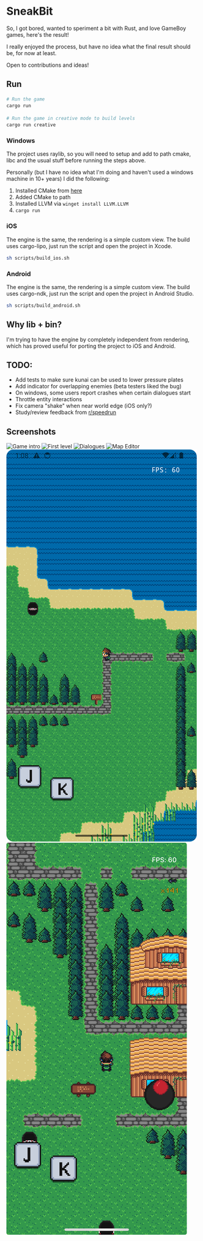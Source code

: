 # SneakBit

So, I got bored, wanted to speriment a bit with Rust, and love GameBoy games, here's the result!

I really enjoyed the process, but have no idea what the final result should be, for now at least.

Open to contributions and ideas!

## Run
```bash
# Run the game
cargo run

# Run the game in creative mode to build levels
cargo run creative
```

### Windows
The project uses raylib, so you will need to setup and add to path cmake, libc and the usual stuff before running the steps above.

Personally (but I have no idea what I'm doing and haven't used a windows machine in 10+ years) I did the following:
1. Installed CMake from [here](https://cmake.org/download/)
2. Added CMake to path
3. Installed LLVM via `winget install LLVM.LLVM`
4. `cargo run` 

### iOS
The engine is the same, the rendering is a simple custom view.
The build uses cargo-lipo, just run the script and open the project in Xcode.
```bash
sh scripts/build_ios.sh
```

### Android
The engine is the same, the rendering is a simple custom view.
The build uses cargo-ndk, just run the script and open the project in Android Studio.
```bash
sh scripts/build_android.sh
```

## Why lib + bin?
I'm trying to have the engine by completely independent from rendering, which has proved useful for porting the project to iOS and Android.

## TODO:
- Add tests to make sure kunai can be used to lower pressure plates
- Add indicator for overlapping enemies (beta testers liked the bug)
- On windows, some users report crashes when certain dialogues start
- Throttle entity interactions
- Fix camera "shake" when near world edge (iOS only?)
- Study/review feedback from [r/speedrun](https://www.reddit.com/r/speedrun/comments/1gfjpyq/as_a_game_dev_what_can_i_do_to_make_my_game_more/)

## Screenshots
![Game intro](docs/1.png)
![First level](docs/2.png)
![Dialogues](docs/4.png)
![Map Editor](docs/6.png)
![Android](docs/android.png)
![iOS](docs/ios.jpeg)